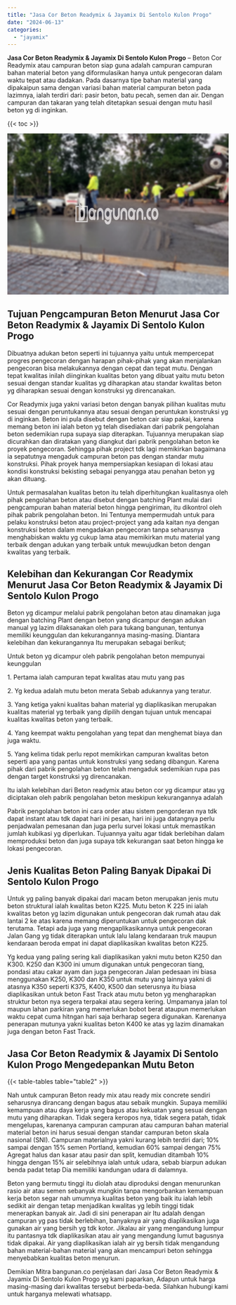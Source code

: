 ```yaml
---
title: "Jasa Cor Beton Readymix & Jayamix Di Sentolo Kulon Progo"
date: "2024-06-13"
categories: 
  - "jayamix"
---
```


**Jasa Cor Beton Readymix & Jayamix Di Sentolo Kulon Progo** – Beton Cor Readymix atau campuran beton siap guna adalah campuran campuran bahan material beton yang diformulasikan hanya untuk pengecoran dalam waktu tepat atau dadakan. Pada dasarnya tipe bahan material yang dipakaipun sama dengan variasi bahan material campuran beton pada lazimnya, ialah terdiri dari: pasir beton, batu pecah, semen dan air. Dengan campuran dan takaran yang telah ditetapkan sesuai dengan mutu hasil beton yg di inginkan.

{{< toc >}}

![Jasa Cor Beton Readymix & Jayamix Di Sentolo Kulon Progo](/images/jasa-cor-readymix-59.png)

## Tujuan Pengcampuran Beton Menurut Jasa Cor Beton Readymix & Jayamix Di Sentolo Kulon Progo

Dibuatnya adukan beton seperti ini tujuannya yaitu untuk mempercepat progres pengecoran dengan harapan pihak-pihak yang akan menjalankan pengecoran bisa melakukannya dengan cepat dan tepat mutu. Dengan tepat kwalitas inilah diinginkan kualitas beton yang dibuat yaitu mutu beton sesuai dengan standar kualitas yg diharapkan atau standar kwalitas beton yg diharapkan sesuai dengan konstruksi yg direncanakan.

Cor Readymix juga yakni variasi beton dengan banyak pilihan kualitas mutu sesuai dengan peruntukannya atau sesuai dengan peruntukan konstruksi yg di inginkan. Beton ini pula disebut dengan beton cair siap pakai, karena memang beton ini ialah beton yg telah disediakan dari pabrik pengolahan beton sedemikian rupa supaya siap diterapkan. Tujuannya merupakan siap dicurahkan dan diratakan yang diangkut dari pabrik pengolahan beton ke proyek pengecoran. Sehingga pihak project tdk lagi memikirkan bagaimana ia sepatutnya mengaduk campuran beton pas dengan standar mutu konstruksi. Pihak proyek hanya mempersiapkan kesiapan di lokasi atau kondisi konstruksi bekisting sebagai penyangga atau penahan beton yg akan dituang.

Untuk permasalahan kualitas beton itu telah diperhitungkan kualitasnya oleh pihak pengolahan beton atau disebut dengan batching Plant mulai dari pengcampuran bahan material beton hingga pengiriman, itu dikontrol oleh pihak pabrik pengolahan beton. Ini Tentunya mempermudah untuk para pelaku konstruksi beton atau project-project yang ada kaitan nya dengan konstruksi beton dalam mengadakan pengecoran tanpa seharusnya menghabiskan waktu yg cukup lama atau memikirkan mutu material yang terbaik dengan adukan yang terbaik untuk mewujudkan beton dengan kwalitas yang terbaik.

## Kelebihan dan Kekurangan Cor Readymix Menurut Jasa Cor Beton Readymix & Jayamix Di Sentolo Kulon Progo

Beton yg dicampur melalui pabrik pengolahan beton atau dinamakan juga dengan batching Plant dengan beton yang dicampur dengan adukan manual yg lazim dilaksanakan oleh para tukang bangunan, tentunya memiliki keunggulan dan kekurangannya masing-masing. Diantara kelebihan dan kekurangannya Itu merupakan sebagai berikut;

Untuk beton yg dicampur oleh pabrik pengolahan beton mempunyai keunggulan

1\. Pertama ialah campuran tepat kwalitas atau mutu yang pas

2\. Yg kedua adalah mutu beton merata Sebab adukannya yang teratur.

3\. Yang ketiga yakni kualitas bahan material yg diaplikasikan merupakan kualitas material yg terbaik yang dipilih dengan tujuan untuk mencapai kualitas kwalitas beton yang terbaik.

4\. Yang keempat waktu pengolahan yang tepat dan menghemat biaya dan juga waktu.

5\. Yang kelima tidak perlu repot memikirkan campuran kwalitas beton seperti apa yang pantas untuk konstruksi yang sedang dibangun. Karena pihak dari pabrik pengolahan beton telah mengaduk sedemikian rupa pas dengan target konstruksi yg direncanakan.

Itu ialah kelebihan dari Beton readymix atau beton cor yg dicampur atau yg diciptakan oleh pabrik pengolahan beton meskipun kekurangannya adalah

Pabrik pengolahan beton ini cara order atau sistem pengorderan nya tdk dapat instant atau tdk dapat hari ini pesan, hari ini juga datangnya perlu penjadwalan pemesanan dan juga perlu survei lokasi untuk memastikan jumlah kubikasi yg diperlukan. Tujuannya yaitu agar tidak berlebihan dalam memproduksi beton dan juga supaya tdk kekurangan saat beton hingga ke lokasi pengecoran.

## Jenis Kualitas Beton Paling Banyak Dipakai Di Sentolo Kulon Progo

Untuk yg paling banyak dipakai dari macam beton merupakan jenis mutu beton struktural ialah kwalitas beton K225. Mutu beton K 225 ini ialah kwalitas beton yg lazim digunakan untuk pengecoran dak rumah atau dak lantai 2 ke atas karena memang diperuntukan untuk pengecoran dak terutama. Tetapi ada juga yang mengaplikasikannya untuk pengecoran Jalan Gang yg tidak diterapkan untuk lalu lalang kendaraan truk maupun kendaraan beroda empat ini dapat diaplikasikan kwalitas beton K225.

Yg kedua yang paling sering kali diaplikasikan yakni mutu beton K250 dan K300. K250 dan K300 ini umum digunakan untuk pengecoran tiang, pondasi atau cakar ayam dan juga pengecoran Jalan pedesaan ini biasa menggunakan K250, K300 dan K350 untuk mutu yang lainnya yakni di atasnya K350 seperti K375, K400, K500 dan seterusnya itu biasa diaplikasikan untuk beton Fast Track atau mutu beton yg mengharapkan struktur beton nya segera terpakai atau segera kering. Umpamanya jalan tol maupun lahan parkiran yang memerlukan bobot berat ataupun memerlukan waktu cepat cuma hitngan hari saja berharap segera digunakan. Karenanya penerapan mutunya yakni kualitas beton K400 ke atas yg lazim dinamakan juga dengan beton Fast Track.

## Jasa Cor Beton Readymix & Jayamix Di Sentolo Kulon Progo Mengedepankan Mutu Beton

{{< table-tables table="table2" >}}

Nah untuk campuran Beton ready mix atau ready mix concrete sendiri seharusnya dirancang dengan bagus atau sebaik mungkin. Supaya memiliki kemampuan atau daya kerja yang bagus atau kekuatan yang sesuai dengan mutu yang diharapkan. Tidak segera keropos nya, tidak segera patah, tidak mengelupas, karenanya campuran campuran atau campuran bahan material material beton ini harus sesuai dengan standar campuran beton skala nasional (SNI). Campuran materialnya yakni kurang lebih terdiri dari; 10% sampai dengan 15% semen Portland, kemudian 60% sampai dengan 75% Agregat halus dan kasar atau pasir dan split, kemudian ditambah 10% hingga dengan 15% air selebihnya ialah untuk udara, sebab biarpun adukan benda padat tetap Dia memiliki kandungan udara di dalamnya.

Beton yang bermutu tinggi itu diolah atau diproduksi dengan menurunkan rasio air atau semen sebanyak mungkin tanpa mengorbankan kemampuan kerja beton segar nah umumnya kualitas beton yang baik itu ialah lebih sedikit air dengan tetap menjadikan kwalitas yg lebih tinggi tidak menerapkan banyak air. Jadi di sini penerapan air Itu adalah dengan campuran yg pas tidak berlebihan, banyaknya air yang diaplikasikan juga gunakan air yang bersih yg tdk kotor. Jikalau air yang mengandung lumpur itu pantasnya tdk diaplikasikan atau air yang mengandung lumut bagusnya tidak dipakai. Air yang diaplikasikan ialah air yg bersih tidak mengandung bahan material-bahan material yang akan mencampuri beton sehingga menyebabkan kualitas beton menurun.

Demikian Mitra bangunan.co penjelasan dari Jasa Cor Beton Readymix & Jayamix Di Sentolo Kulon Progo yg kami paparkan, Adapun untuk harga masing-masing dari kwalitas tersebut berbeda-beda. Silahkan hubungi kami untuk harganya melewati whatsapp.
